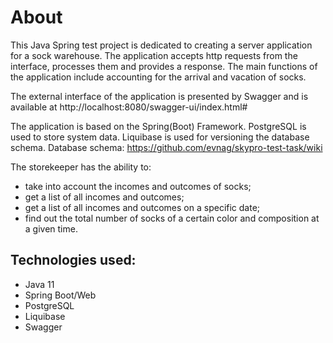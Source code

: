 # About

This Java Spring test project is dedicated to creating a server application for a sock warehouse. The application accepts http requests from the interface, processes them and provides a response. The main functions of the application include accounting for the arrival and vacation of socks.

The external interface of the application is presented by Swagger and is available at http://localhost:8080/swagger-ui/index.html#

The application is based on the Spring(Boot) Framework.
PostgreSQL is used to store system data.
Liquibase is used for versioning the database schema.
Database schema: https://github.com/evnag/skypro-test-task/wiki

The storekeeper has the ability to:
- take into account the incomes and outcomes of socks;
- get a list of all incomes and outcomes;
- get a list of all incomes and outcomes on a specific date;
- find out the total number of socks of a certain color and composition at a given time.

## Technologies used:
- Java 11
- Spring Boot/Web
- PostgreSQL
- Liquibase
- Swagger
